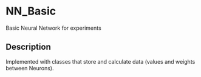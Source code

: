 # NN_Basic
Basic Neural Network for experiments

## Description
Implemented with classes that store and calculate data (values and weights between Neurons).